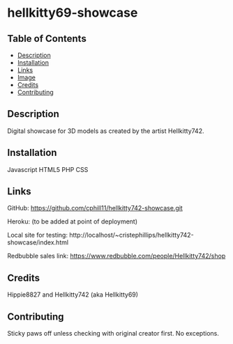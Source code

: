# hellkitty69-showcase

## Table of Contents

* [Description](#description)
* [Installation](#installation)
* [Links](#links)
* [Image](#image)
* [Credits](#credits)
* [Contributing](#contributing)

## Description
Digital showcase for 3D models as created by the artist Hellkitty742.




## Installation
Javascript
HTML5
PHP
CSS

## Links
GitHub: https://github.com/cphill11/hellkitty742-showcase.git

Heroku: (to be added at point of deployment)


Local site for testing: 
http://localhost/~cristephillips/hellkitty742-showcase/index.html

Redbubble sales link:
https://www.redbubble.com/people/Hellkitty742/shop


## Credits
Hippie8827 and Hellkitty742 (aka Hellkitty69)

## Contributing
Sticky paws off unless checking with original creator first.  No exceptions.
